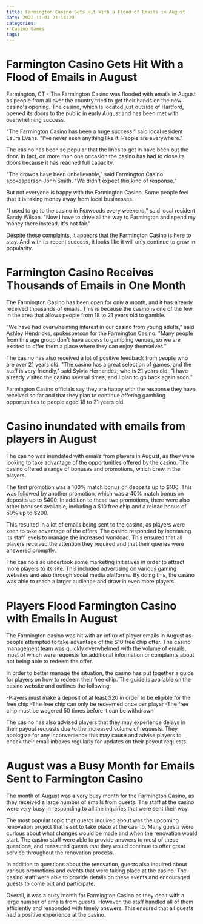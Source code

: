```yaml
---
title: Farmington Casino Gets Hit With a Flood of Emails in August
date: 2022-11-01 21:18:29
categories:
- Casino Games
tags:
---
```



#  Farmington Casino Gets Hit With a Flood of Emails in August

Farmington, CT - The Farmington Casino was flooded with emails in August as people from all over the country tried to get their hands on the new casino's opening. The casino, which is located just outside of Hartford, opened its doors to the public in early August and has been met with overwhelming success.

"The Farmington Casino has been a huge success," said local resident Laura Evans. "I've never seen anything like it. People are everywhere."

The casino has been so popular that the lines to get in have been out the door. In fact, on more than one occasion the casino has had to close its doors because it has reached full capacity.

"The crowds have been unbelievable," said Farmington Casino spokesperson John Smith. "We didn't expect this kind of response."

But not everyone is happy with the Farmington Casino. Some people feel that it is taking money away from local businesses.

"I used to go to the casino in Foxwoods every weekend," said local resident Sandy Wilson. "Now I have to drive all the way to Farmington and spend my money there instead. It's not fair."

Despite these complaints, it appears that the Farmington Casino is here to stay. And with its recent success, it looks like it will only continue to grow in popularity.

#  Farmington Casino Receives Thousands of Emails in One Month

The Farmington Casino has been open for only a month, and it has already received thousands of emails. This is because the casino is one of the few in the area that allows people from 18 to 21 years old to gamble.

"We have had overwhelming interest in our casino from young adults," said Ashley Hendricks, spokesperson for the Farmington Casino. "Many people from this age group don't have access to gambling venues, so we are excited to offer them a place where they can enjoy themselves."

The casino has also received a lot of positive feedback from people who are over 21 years old. "The casino has a great selection of games, and the staff is very friendly," said Sylvia Hernandez, who is 21 years old. "I have already visited the casino several times, and I plan to go back again soon."

Farmington Casino officials say they are happy with the response they have received so far and that they plan to continue offering gambling opportunities to people aged 18 to 21 years old.

#  Casino inundated with emails from players in August

The casino was inundated with emails from players in August, as they were looking to take advantage of the opportunities offered by the casino. The casino offered a range of bonuses and promotions, which drew in the players.

The first promotion was a 100% match bonus on deposits up to $100. This was followed by another promotion, which was a 40% match bonus on deposits up to $400. In addition to these two promotions, there were also other bonuses available, including a $10 free chip and a reload bonus of 50% up to $200.

This resulted in a lot of emails being sent to the casino, as players were keen to take advantage of the offers. The casino responded by increasing its staff levels to manage the increased workload. This ensured that all players received the attention they required and that their queries were answered promptly.

The casino also undertook some marketing initiatives in order to attract more players to its site. This included advertising on various gaming websites and also through social media platforms. By doing this, the casino was able to reach a larger audience and draw in even more players.

#  Players Flood Farmington Casino with Emails in August

The Farmington casino was hit with an influx of player emails in August as people attempted to take advantage of the $10 free chip offer. The casino management team was quickly overwhelmed with the volume of emails, most of which were requests for additional information or complaints about not being able to redeem the offer.

In order to better manage the situation, the casino has put together a guide for players on how to redeem their free chip. The guide is available on the casino website and outlines the following:

-Players must make a deposit of at least $20 in order to be eligible for the free chip
-The free chip can only be redeemed once per player
-The free chip must be wagered 50 times before it can be withdrawn

The casino has also advised players that they may experience delays in their payout requests due to the increased volume of requests. They apologize for any inconvenience this may cause and advise players to check their email inboxes regularly for updates on their payout requests.

#  August was a Busy Month for Emails Sent to Farmington Casino

The month of August was a very busy month for the Farmington Casino, as they received a large number of emails from guests. The staff at the casino were very busy in responding to all the inquiries that were sent their way.

The most popular topic that guests inquired about was the upcoming renovation project that is set to take place at the casino. Many guests were curious about what changes would be made and when the renovation would start. The casino staff were able to provide answers to most of these questions, and reassured guests that they would continue to offer great service throughout the renovation process.

In addition to questions about the renovation, guests also inquired about various promotions and events that were taking place at the casino. The casino staff were able to provide details on these events and encouraged guests to come out and participate.

Overall, it was a busy month for Farmington Casino as they dealt with a large number of emails from guests. However, the staff handled all of them efficiently and responded with timely answers. This ensured that all guests had a positive experience at the casino.